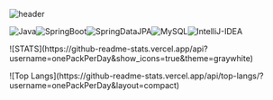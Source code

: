 ![header](https://capsule-render.vercel.app/api?type=venom&color=auto&height=300&section=header&text=H%20E%20L%20L%20O&fontSize=80&color=B897FF)

<!-- header -->
<p justify-content: flex-start; style='display: flex;'>
  <!-- java -->
  <img alt="Java" src ="https://img.shields.io/badge/Java-000000.svg?&style=for-the-badge"/>
  <!-- springboot -->
  <img alt="SpringBoot" src ="https://img.shields.io/badge/springboot-6DB33F.svg?&style=for-the-badge&logo=springboot&logoColor=white"/>
  <!-- jpa -->
  <img alt="SpringDataJPA" src ="https://img.shields.io/badge/Spring Data JPA-6DB33F.svg?&style=for-the-badge&logo=hibernate&logoColor=white"/>
  <!-- mysql -->
  <img alt="MySQL" src ="https://img.shields.io/badge/mysql-4479A1.svg?&style=for-the-badge&logo=mysql&logoColor=white"/>
  <!-- intellij -->
  <img alt="IntelliJ-IDEA" src ="https://img.shields.io/badge/intellijidea-000000.svg?&style=for-the-badge&logo=intellijidea&logoColor=white"/>
</p>

<p>
  ![STATS](https://github-readme-stats.vercel.app/api?username=onePackPerDay&show_icons=true&theme=graywhite)
</p>
<p>
  ![Top Langs](https://github-readme-stats.vercel.app/api/top-langs/?username=onePackPerDay&layout=compact)
</p>



